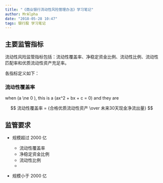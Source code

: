 ```yaml
---
title: "《商业银行流动性风险管理办法》学习笔记"
author: MrAlpha
date: "2018-05-28 10:47"
tags: 银行股 学习笔记
---
```


## 主要监管指标

流动性风险监管指标包括：流动性覆盖率、净稳定资金比例、流动性比例、流动性匹配率和优质流动性资产充足率。

各指标定义如下：

### 流动性覆盖率

when \(a \ne 0 \), this is a \(ax^2 + bx + c = 0\) and they are

$$ 流动性覆盖率 = {合格优质流动性资产 \over 未来30天现金净流出量} $$


## 监管要求

- 规模超过 2000 亿

  + 流动性覆盖率
  + 净稳定资金比例
  + 流动性比例
  +
- 规模小于 2000 亿
